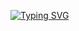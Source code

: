 [![Typing SVG](https://readme-typing-svg.demolab.com?font=Fira+Code&pause=1000&width=435&lines=Hi+there!+I+am+Navaneeth)](https://git.io/typing-svg)
